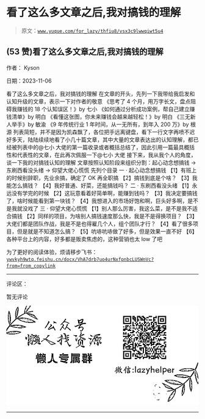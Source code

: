 # 看了这么多文章之后,我对搞钱的理解

> 原文：[`www.yuque.com/for_lazy/thfiu8/vsx3c9lwwqiwt5u4`](https://www.yuque.com/for_lazy/thfiu8/vsx3c9lwwqiwt5u4)

## (53 赞)看了这么多文章之后,我对搞钱的理解

作者： Kyson

日期：2023-11-06

看了这么多文章之后，我对搞钱的理解
在文章的开头，先列一下我带给我启发和认知升级的文章，表示一下对作者的敬意
《思考了 4 个月，用万字长文，盘点阻碍我赚钱的 18 个认知误区！》by 七小
《如何通过分析成功案例，帮自己建立赚钱清单》by 明白
《看懂这张图，你未来赚钱会越来越轻松！》by 明白
《三无新人举手》by 敏渝
《9 年传统行业 1 年时间，从一无所有，到年入 200 万》by 根源
列表简短，并不是因为凯森飘了，各位把手远离键盘，看下一行文字再喷不迟
好多天，陆陆续续地看了小几十篇文章，其中大量的文章表达出的认知理解，都已经被列表中的@七小 大佬的第一篇收录或者概括总结了，因此引用一篇最具概括性和代表性的文章，在此再次佩服一下@七小 大佬
接下来，我从我个人的角度，谈一下我的对搞钱认知的理解
文章按照认知阶段来组织分割：起心动念想搞钱 -> 东刷西看没头绪 -> 仰望大佬心慌慌
先列个目录
一 · 起心动念想搞钱
【1】有班上的时候别辞职，先业余搞，确定了 OK 再全职搞
【2】搞钱到底是个啥？
【3】我能怎么搞钱？
【4】我好普通、好菜，还能搞钱吗？
二 · 东刷西看没头绪
【1】永远没有学完的时候
【2】这玩意看着好简单啊，能赚到钱吗？
【3】我决定要搞钱了，啥时候能看到第一块钱？
【4】我想进入的市场好饱和啊，巨头好多啊，是不是我就没戏了
三 · 仰望大佬心慌慌
【1】别人那么厉害，我这么菜，是不是我不适合搞钱
【2】同样的项目，为啥别人搞钱速度那么快，我是不是得换项目？
【3】大佬们都是团队作战，我是不是也得雇几个人，组个团队才行？
【4】看了很多项目，但是就是不知道怎么搞？
【5】吭哧吭哧做了好多，但是效果一直不好
【6】各种平台上的内容，好多都是贩卖焦虑的，这种营销也太 low 了吧

为了更好的阅读体验，烦请移步飞书：[`ywvkyh9wtq.feishu.cn/docx/VhA7drb7uo4urNxfpnbcLUSWnVc?from=from_copylink`](https://ywvkyh9wtq.feishu.cn/docx/VhA7drb7uo4urNxfpnbcLUSWnVc?from=from_copylink)

* * *

评论区：

暂无评论

![](img/1c37d505930596d12a88ab23e11aa07a.png)

* * *